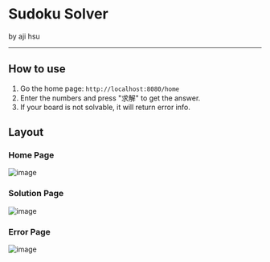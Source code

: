 # Sudoku Solver

by aji hsu

---

## How to use

1. Go the home page: `http://localhost:8080/home`
2. Enter the numbers and press "求解" to get the answer.
3. If your board is not solvable, it will return error info.

## Layout

### Home Page

![image](https://github.com/user-attachments/assets/137fcb9e-6ece-4b7e-b6ae-7e0d71b8feae)

### Solution Page

![image](https://github.com/user-attachments/assets/59316793-df1a-450a-9d76-7688d63d0dce)

### Error Page

![image](https://github.com/user-attachments/assets/134da6bc-21da-476e-b883-523e3cbb56af)


